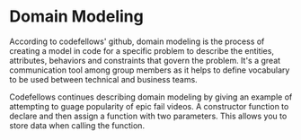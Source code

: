 # Domain Modeling #

According to codefellows' github, domain modeling is the process of creating a model in code for a specific problem to describe the entities, attributes, behaviors and constraints that govern the problem. It's a great communication tool among group members as it helps to define vocabulary to be used between technical and business teams.

Codefellows continues describing domain modeling by giving an example of attempting to guage popularity of epic fail videos. A constructor function to declare and then assign a function with two parameters. This allows you to store data when calling the function. 